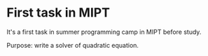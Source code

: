 # First task in MIPT
It's a first task in summer programming camp in MIPT before study.


Purpose: write a solver of quadratic equation.
